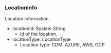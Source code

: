 ### LocationInfo
Location information.

- locationId: System.String
  - Id of the location.
- locationType: LocationType
  - Location type: CDM, AZURE, AWS, GCP.
